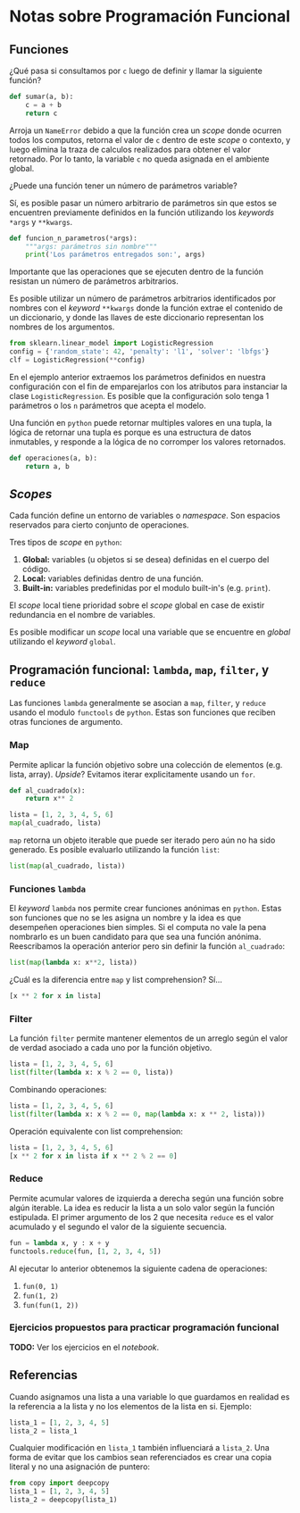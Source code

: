 # Notas sobre Programación  Funcional


## Funciones

¿Qué pasa si consultamos por `c` luego de definir y llamar la siguiente
función?

```python
def sumar(a, b):
    c = a + b
    return c
```

Arroja un `NameError` debido a que la función crea un _scope_ donde ocurren
todos los computos, retorna el valor de `c` dentro de este _scope_ o contexto,
y luego elimina la traza de calculos realizados para obtener el valor
retornado. Por lo tanto, la variable `c` no queda asignada en el ambiente global.

¿Puede una función tener un número de parámetros variable?

Sí, es posible pasar un número arbitrario de parámetros sin que estos
se encuentren previamente definidos en la función utilizando los _keywords_
`*args` y `**kwargs`.

```python
def funcion_n_parametros(*args):
    """args: parámetros sin nombre"""
    print('Los parámetros entregados son:', args)
```

Importante que las operaciones que se ejecuten dentro de la función resistan
un número de parámetros arbitrarios.

Es posible utilizar un número de parámetros arbitrarios identificados
por nombres con el _keyword_ `**kwargs` donde la función extrae el 
contenido de un diccionario, y donde las llaves de este diccionario
representan los nombres de los argumentos.

```python
from sklearn.linear_model import LogisticRegression
config = {'random_state': 42, 'penalty': 'l1', 'solver': 'lbfgs'}
clf = LogisticRegression(**config)
```

En el ejemplo anterior extraemos los parámetros definidos en nuestra
configuración con el fin de emparejarlos con los atributos para instanciar
la clase `LogisticRegression`. Es posible que la configuración solo tenga
1 parámetros o los `n` parámetros que acepta el modelo. 

Una función en `python` puede retornar multiples valores en una tupla, la 
lógica de retornar una tupla es porque es una estructura de datos
inmutables, y responde a la lógica de no corromper los valores retornados.

```python
def operaciones(a, b):
    return a, b
```

## _Scopes_

Cada función define un entorno de variables o _namespace_. Son espacios
reservados para cierto conjunto de operaciones.


Tres tipos de _scope_ en `python`:

1. **Global:** variables (u objetos si se desea) definidas en el cuerpo del código.
1. **Local:** variables definidas dentro de una función.
1. **Built-in:** variables predefinidas por el modulo built-in's (e.g. `print`).

El _scope_ local tiene prioridad sobre el _scope_ global en case de existir
redundancia en el nombre de variables.

Es posible modificar un _scope_ local una variable que se encuentre en _global_
utilizando el _keyword_ `global`.


## Programación funcional: `lambda`, `map`, `filter`, y `reduce`


Las funciones `lambda` generalmente se asocian a `map`, `filter`, y `reduce`
usando el modulo `functools` de `python`. Estas son funciones que reciben
otras funciones de argumento.

### Map

Permite aplicar la función objetivo sobre una colección de elementos (e.g.
lista, array). _Upside_? Evitamos iterar explicitamente usando un `for`.

```python
def al_cuadrado(x):
    return x** 2

lista = [1, 2, 3, 4, 5, 6]
map(al_cuadrado, lista)
```

`map` retorna un objeto iterable que puede ser iterado pero aún no ha sido
generado. Es posible evaluarlo utilizando la función `list`:

```python
list(map(al_cuadrado, lista))
```

### Funciones `lambda`

El _keyword_ `lambda` nos permite crear funciones anónimas en `python`. Estas
son funciones que no se les asigna un nombre y la idea es que desempeñen 
operaciones bien simples. Si el computa no vale la pena nombrarlo es un
buen candidato para que sea una función anónima. Reescribamos la operación
anterior pero sin definir la función `al_cuadrado`:

```python
list(map(lambda x: x**2, lista))
```

¿Cuál es la diferencia entre `map` y list comprehension? Sí...

```python
[x ** 2 for x in lista]
```

### Filter

La función `filter` permite mantener elementos de un arreglo según el valor
de verdad asociado a cada uno por la función objetivo.


```python
lista = [1, 2, 3, 4, 5, 6]
list(filter(lambda x: x % 2 == 0, lista))
```

Combinando operaciones:

```python
lista = [1, 2, 3, 4, 5, 6]
list(filter(lambda x: x % 2 == 0, map(lambda x: x ** 2, lista)))
```

Operación equivalente con list comprehension:

```python
lista = [1, 2, 3, 4, 5, 6]
[x ** 2 for x in lista if x ** 2 % 2 == 0]
```


### Reduce

Permite acumular valores de izquierda a derecha según una función sobre algún
iterable. La idea es reducir la lista a un solo valor según la función
estipulada. El primer argumento de los 2 que necesita `reduce` es el valor
acumulado y el segundo el valor de la siguiente secuencia.

```python
fun = lambda x, y : x + y
functools.reduce(fun, [1, 2, 3, 4, 5])
```

Al ejecutar lo anterior obtenemos la siguiente cadena de operaciones:

1. `fun(0, 1)`
1. `fun(1, 2)`
1. `fun(fun(1, 2))`


### Ejercicios propuestos para practicar programación funcional


**TODO:** Ver los ejercicios en el _notebook_.


## Referencias

Cuando asignamos una lista a una variable lo que guardamos en realidad es
la referencia a la lista y no los elementos de la lista en si. Ejemplo:

```python
lista_1 = [1, 2, 3, 4, 5]
lista_2 = lista_1
```

Cualquier modificación en `lista_1` también influenciará a `lista_2`. Una
forma de evitar que los cambios sean referenciados es crear una copia
literal y no una asignación de puntero:

```python
from copy import deepcopy
lista_1 = [1, 2, 3, 4, 5]
lista_2 = deepcopy(lista_1)
```







